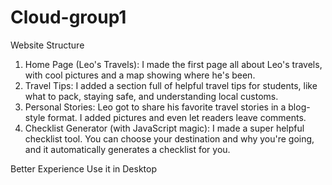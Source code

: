 # Cloud-group1

Website Structure
1. Home Page (Leo's Travels):
I made the first page all about Leo's travels, with cool pictures and a map showing where he's been.
2. Travel Tips:
I added a section full of helpful travel tips for students, like what to pack, staying safe, and understanding local customs.
3. Personal Stories:
Leo got to share his favorite travel stories in a blog-style format. I added pictures and even let readers leave comments.
4. Checklist Generator (with JavaScript magic):
I made a super helpful checklist tool. You can choose your destination and why you're going, and it automatically generates a checklist for you.

Better Experience Use it in Desktop
